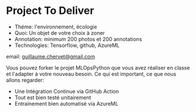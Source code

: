 # Project To Deliver

- Théme: l'environnement, écologie
- Quoi: Un objet de votre choix à zoner
- Annotation: minimum 200 photos et 200 annotations 
- Technologies: Tensorflow, github, AzureML

email: guillaume.chervet@gmail.com

Vous pouvez forker le projet MLOpsPython que vous avez réaliser en classe et l'adapter à votre nouveau besoin.
Ce qui est important, ce que nous allons regarder:
- Une Intégration Continue via GitHub Action
- Tout est bien testé unitairement
- Entrainement bien automatisé via AzureML
